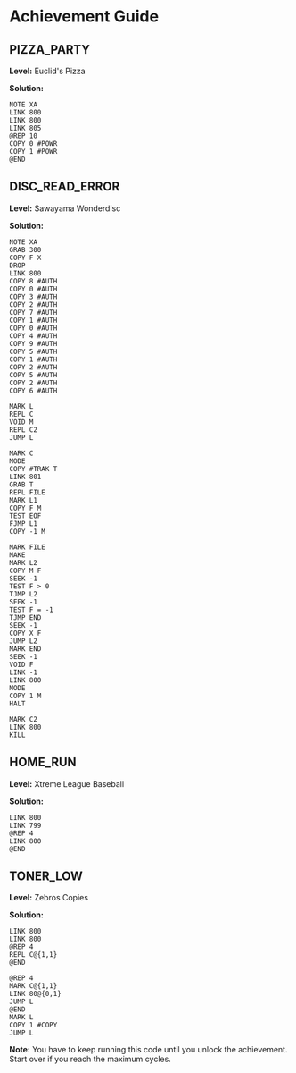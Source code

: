 # Achievement Guide

## PIZZA_PARTY

**Level:** Euclid's Pizza

**Solution:**

```
NOTE XA
LINK 800
LINK 800
LINK 805
@REP 10
COPY 0 #POWR
COPY 1 #POWR
@END
```

## DISC_READ_ERROR

**Level:** Sawayama Wonderdisc

**Solution:**

```
NOTE XA
GRAB 300
COPY F X
DROP
LINK 800
COPY 8 #AUTH
COPY 0 #AUTH
COPY 3 #AUTH
COPY 2 #AUTH
COPY 7 #AUTH
COPY 1 #AUTH
COPY 0 #AUTH
COPY 4 #AUTH
COPY 9 #AUTH
COPY 5 #AUTH
COPY 1 #AUTH
COPY 2 #AUTH
COPY 5 #AUTH
COPY 2 #AUTH
COPY 6 #AUTH

MARK L
REPL C
VOID M
REPL C2
JUMP L

MARK C
MODE
COPY #TRAK T
LINK 801
GRAB T
REPL FILE
MARK L1
COPY F M
TEST EOF
FJMP L1
COPY -1 M

MARK FILE
MAKE
MARK L2
COPY M F
SEEK -1
TEST F > 0
TJMP L2
SEEK -1
TEST F = -1
TJMP END
SEEK -1
COPY X F
JUMP L2
MARK END
SEEK -1
VOID F
LINK -1
LINK 800
MODE
COPY 1 M
HALT

MARK C2
LINK 800
KILL
```

## HOME_RUN

**Level:** Xtreme League Baseball

**Solution:**

```
LINK 800
LINK 799
@REP 4
LINK 800
@END
```

## TONER_LOW

**Level:** Zebros Copies

**Solution:**

```
LINK 800
LINK 800
@REP 4
REPL C@{1,1}
@END

@REP 4
MARK C@{1,1}
LINK 80@{0,1}
JUMP L
@END
MARK L
COPY 1 #COPY
JUMP L
```

**Note:** You have to keep running this code until you unlock the achievement. Start over if you reach the maximum cycles.